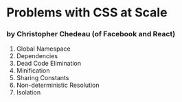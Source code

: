 # Problems with CSS at Scale
### by Christopher Chedeau (of Facebook and React)

1. Global Namespace
2. Dependencies
3. Dead Code Elimination
4. Minification
5. Sharing Constants
6. Non-deterministic Resolution
7. Isolation


